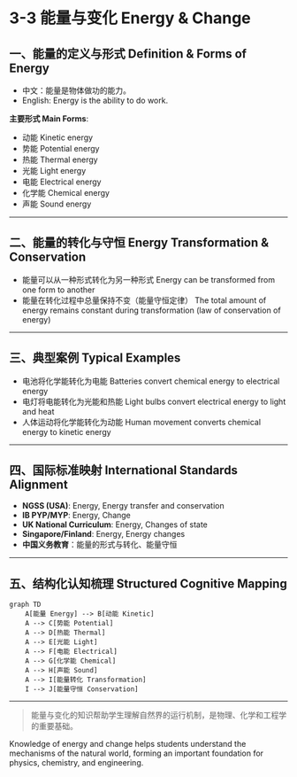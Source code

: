 # 3-3 能量与变化 Energy & Change

## 一、能量的定义与形式 Definition & Forms of Energy

- 中文：能量是物体做功的能力。
- English: Energy is the ability to do work.

**主要形式 Main Forms**:

- 动能 Kinetic energy
- 势能 Potential energy
- 热能 Thermal energy
- 光能 Light energy
- 电能 Electrical energy
- 化学能 Chemical energy
- 声能 Sound energy

---

## 二、能量的转化与守恒 Energy Transformation & Conservation

- 能量可以从一种形式转化为另一种形式 Energy can be transformed from one form to another
- 能量在转化过程中总量保持不变（能量守恒定律） The total amount of energy remains constant during transformation (law of conservation of energy)

---

## 三、典型案例 Typical Examples

- 电池将化学能转化为电能 Batteries convert chemical energy to electrical energy
- 电灯将电能转化为光能和热能 Light bulbs convert electrical energy to light and heat
- 人体运动将化学能转化为动能 Human movement converts chemical energy to kinetic energy

---

## 四、国际标准映射 International Standards Alignment

- **NGSS (USA)**: Energy, Energy transfer and conservation
- **IB PYP/MYP**: Energy, Change
- **UK National Curriculum**: Energy, Changes of state
- **Singapore/Finland**: Energy, Energy changes
- **中国义务教育**：能量的形式与转化、能量守恒

---

## 五、结构化认知梳理 Structured Cognitive Mapping

```mermaid
graph TD
    A[能量 Energy] --> B[动能 Kinetic]
    A --> C[势能 Potential]
    A --> D[热能 Thermal]
    A --> E[光能 Light]
    A --> F[电能 Electrical]
    A --> G[化学能 Chemical]
    A --> H[声能 Sound]
    A --> I[能量转化 Transformation]
    I --> J[能量守恒 Conservation]
```

---

> 能量与变化的知识帮助学生理解自然界的运行机制，是物理、化学和工程学的重要基础。

Knowledge of energy and change helps students understand the mechanisms of the natural world, forming an important foundation for physics, chemistry, and engineering.

